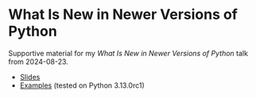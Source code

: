 # What Is New in Newer Versions of Python

Supportive material for my *What Is New in Newer Versions of Python* talk from 2024-08-23.

* [Slides](https://github.com/s3rvac/talks/raw/master/2024-08-23-What-Is-New-in-Newer-Versions-of-Python/slides.pdf)
* [Examples](https://github.com/s3rvac/talks/tree/master/2024-08-23-What-Is-New-in-Newer-Versions-of-Python/examples) (tested on Python 3.13.0rc1)
